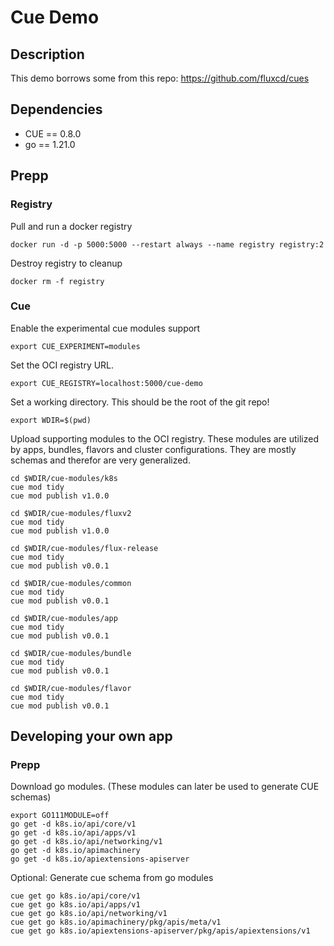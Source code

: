 # Cue Demo

## Description

This demo borrows some from this repo: <https://github.com/fluxcd/cues>

## Dependencies

- CUE == 0.8.0
- go == 1.21.0

## Prepp

### Registry

Pull and run a docker registry

```shell
docker run -d -p 5000:5000 --restart always --name registry registry:2
```

Destroy registry to cleanup

```shell
docker rm -f registry
```

### Cue

Enable the experimental cue modules support

```shell
export CUE_EXPERIMENT=modules
```

Set the OCI registry URL.

```shell
export CUE_REGISTRY=localhost:5000/cue-demo
```

Set a working directory. This should be the root of the git repo!

```shell
export WDIR=$(pwd)
```

Upload supporting modules to the OCI registry. These modules are utilized by apps, bundles, flavors and cluster configurations.
They are mostly schemas and therefor are very generalized.

```shell
cd $WDIR/cue-modules/k8s
cue mod tidy
cue mod publish v1.0.0

cd $WDIR/cue-modules/fluxv2
cue mod tidy
cue mod publish v1.0.0

cd $WDIR/cue-modules/flux-release
cue mod tidy
cue mod publish v0.0.1

cd $WDIR/cue-modules/common
cue mod tidy
cue mod publish v0.0.1

cd $WDIR/cue-modules/app
cue mod tidy
cue mod publish v0.0.1

cd $WDIR/cue-modules/bundle
cue mod tidy
cue mod publish v0.0.1

cd $WDIR/cue-modules/flavor
cue mod tidy
cue mod publish v0.0.1
```

## Developing your own app

### Prepp

Download go modules.
(These modules can later be used to generate CUE schemas)

```shell
export GO111MODULE=off
go get -d k8s.io/api/core/v1
go get -d k8s.io/api/apps/v1
go get -d k8s.io/api/networking/v1
go get -d k8s.io/apimachinery
go get -d k8s.io/apiextensions-apiserver
```

Optional: Generate cue schema from go modules

```shell
cue get go k8s.io/api/core/v1
cue get go k8s.io/api/apps/v1
cue get go k8s.io/api/networking/v1
cue get go k8s.io/apimachinery/pkg/apis/meta/v1
cue get go k8s.io/apiextensions-apiserver/pkg/apis/apiextensions/v1
```

